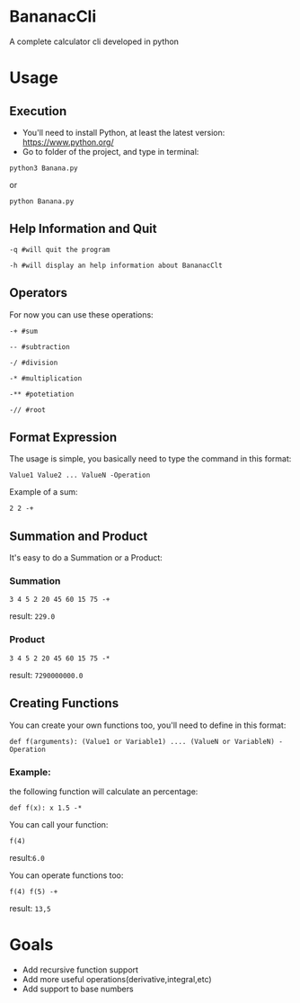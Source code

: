 # BananacCli
A complete calculator cli developed in python

# Usage

## Execution
- You'll need to install Python, at least the latest version: https://www.python.org/
- Go to folder of the project, and type in terminal:

`python3 Banana.py`

or

`python Banana.py`

## Help Information and Quit
`-q #will quit the program`

`-h #will display an help information about BananacClt`

## Operators
For now you can use these operations:

`-+ #sum`

`-- #subtraction`

`-/ #division`

`-* #multiplication`

`-** #potetiation`

`-// #root`

## Format Expression

The usage is simple, you basically need to type the command in this format:

`Value1 Value2 ... ValueN -Operation`

Example of a sum:

`2 2 -+`

## Summation and Product
It's easy to do a Summation or a Product:

### Summation
`3 4 5 2 20 45 60 15 75 -+`

result: `229.0`

### Product

`3 4 5 2 20 45 60 15 75 -*`

result: `7290000000.0`

## Creating Functions

You can create your own functions too, you'll need to define in this format:

`def f(arguments): (Value1 or Variable1) .... (ValueN or VariableN) -Operation`

### Example:

the following function will calculate an percentage: 

`def f(x): x 1.5 -*`

You can call your function:

`f(4)`

result:`6.0`

You can operate functions too:

`f(4) f(5) -+`

result: `13,5`

# Goals
- Add recursive function support
- Add more useful operations(derivative,integral,etc)
- Add support to base numbers
